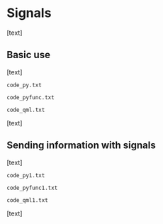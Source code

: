 # Signals

[text]

## Basic use

[text]

`code_py.txt`

`code_pyfunc.txt`

`code_qml.txt`

[text]

## Sending information with signals

[text]

`code_py1.txt`

`code_pyfunc1.txt`

`code_qml1.txt`

[text]
